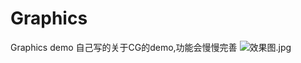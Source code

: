 # Graphics
Graphics demo
自己写的关于CG的demo,功能会慢慢完善
![效果图.jpg](http://upload-images.jianshu.io/upload_images/1121224-ffbc46424ae0adc9.jpg?imageMogr2/auto-orient/strip%7CimageView2/2/w/1240)
